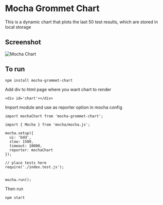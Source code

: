 # Mocha Grommet Chart

This is a dynamic chart that plots the last 50 test results, which are stored in local storage

## Screenshot

![Mocha Chart](http://i.imgur.com/8TRZZaF.png)

## To run 
```
npm install mocha-grommet-chart
```

Add div to html page where you want chart to render
```
<div id='chart'></div>
```

Import module and use as reporter option in mocha config
```
import mochaChart from 'mocha-grommet-chart';

import { Mocha } from 'mocha/mocha.js';

mocha.setup({
  ui: 'bdd',
  slow: 1500,
  timeout: 10000,
  reporter: mochaChart
});

// place tests here
require('./index.test.js');


mocha.run();
```

Then run 
```
npm start
```
